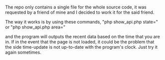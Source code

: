 The repo only contains a single file for the whole source code, it was requested by a friend of mine and I decided to work it for the said friend.

The way it works is by using these commands,
"php show_api.php state=<insert your state selection here>"
or
"php show_api.php area=<insert your area selection here>"

and the program will outputs the recent data based on the time that you are in. If in the event that the page is not loaded, it could be the problem that the side time-update is not up-to-date with the program's clock. Just try it again sometimes.
